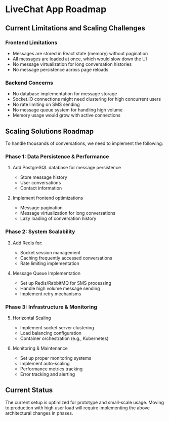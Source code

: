 # LiveChat App Roadmap

## Current Limitations and Scaling Challenges

### Frontend Limitations
- Messages are stored in React state (memory) without pagination
- All messages are loaded at once, which would slow down the UI
- No message virtualization for long conversation histories
- No message persistence across page reloads

### Backend Concerns
- No database implementation for message storage
- Socket.IO connections might need clustering for high concurrent users
- No rate limiting on SMS sending
- No message queue system for handling high volume
- Memory usage would grow with active connections

## Scaling Solutions Roadmap

To handle thousands of conversations, we need to implement the following:

### Phase 1: Data Persistence & Performance
1. Add PostgreSQL database for message persistence
   - Store message history
   - User conversations
   - Contact information
   
2. Implement frontend optimizations
   - Message pagination
   - Message virtualization for long conversations
   - Lazy loading of conversation history

### Phase 2: System Scalability
3. Add Redis for:
   - Socket session management
   - Caching frequently accessed conversations
   - Rate limiting implementation

4. Message Queue Implementation
   - Set up Redis/RabbitMQ for SMS processing
   - Handle high volume message sending
   - Implement retry mechanisms

### Phase 3: Infrastructure & Monitoring
5. Horizontal Scaling
   - Implement socket server clustering
   - Load balancing configuration
   - Container orchestration (e.g., Kubernetes)

6. Monitoring & Maintenance
   - Set up proper monitoring systems
   - Implement auto-scaling
   - Performance metrics tracking
   - Error tracking and alerting

## Current Status
The current setup is optimized for prototype and small-scale usage. Moving to production with high user load will require implementing the above architectural changes in phases.
